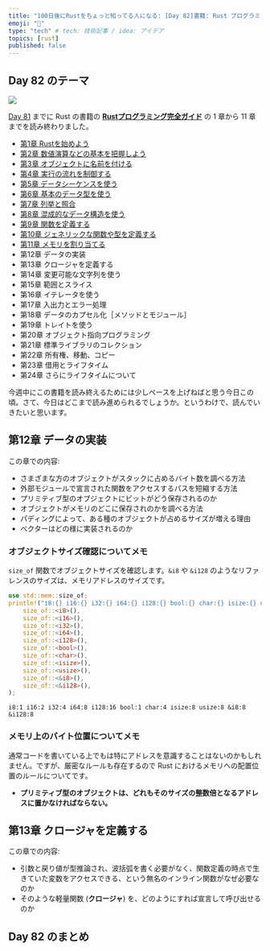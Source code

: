 ```yaml
---
title: "100日後にRustをちょっと知ってる人になる: [Day 82]書籍: Rust プログラミング完全ガイド その6"
emoji: "🦀"
type: "tech" # tech: 技術記事 / idea: アイデア
topics: [rust]
published: false
---
```

## Day 82 のテーマ

![](https://storage.googleapis.com/zenn-user-upload/942b1e806720-20221205.png)

[Day 81](https://zenn.dev/shinyay/articles/hello-rust-day081) までに Rust の書籍の **[Rustプログラミング完全ガイド](https://book.impress.co.jp/books/1121101129)** の 1 章から 11 章までを読み終わりました。

- [第1章 Rustを始めよう](https://zenn.dev/shinyay/articles/hello-rust-day076#%E7%AC%AC1%E7%AB%A0-rust%E3%82%92%E5%A7%8B%E3%82%81%E3%82%88%E3%81%86)
- [第2章 数値演算などの基本を把握しよう](https://zenn.dev/shinyay/articles/hello-rust-day076#%E7%AC%AC2%E7%AB%A0-%E6%95%B0%E5%80%A4%E6%BC%94%E7%AE%97%E3%81%AA%E3%81%A9%E3%81%AE%E5%9F%BA%E6%9C%AC%E3%82%92%E6%8A%8A%E6%8F%A1%E3%81%97%E3%82%88%E3%81%86)
- [第3章 オブジェクトに名前を付ける](https://zenn.dev/shinyay/articles/hello-rust-day076#%E7%AC%AC3%E7%AB%A0-%E3%82%AA%E3%83%96%E3%82%B8%E3%82%A7%E3%82%AF%E3%83%88%E3%81%AB%E5%90%8D%E5%89%8D%E3%82%92%E4%BB%98%E3%81%91%E3%82%8B)
- [第4章 実行の流れを制御する](https://zenn.dev/shinyay/articles/hello-rust-day078#%E7%AC%AC4%E7%AB%A0-%E5%AE%9F%E8%A1%8C%E3%81%AE%E6%B5%81%E3%82%8C%E3%82%92%E5%88%B6%E5%BE%A1%E3%81%99%E3%82%8B)
- [第5章 データシーケンスを使う](https://zenn.dev/shinyay/articles/hello-rust-day078#%E7%AC%AC5%E7%AB%A0-%E5%AE%9F%E8%A1%8C%E3%81%AE%E6%B5%81%E3%82%8C%E3%82%92%E5%88%B6%E5%BE%A1%E3%81%99%E3%82%8B)
- [第6章 基本のデータ型を使う](https://zenn.dev/shinyay/articles/hello-rust-day079#%E7%AC%AC6%E7%AB%A0-%E5%9F%BA%E6%9C%AC%E3%81%AE%E3%83%87%E3%83%BC%E3%82%BF%E5%9E%8B%E3%82%92%E4%BD%BF%E3%81%86)
- [第7章 列挙と照合](https://zenn.dev/shinyay/articles/hello-rust-day079#%E7%AC%AC7%E7%AB%A0-%E5%88%97%E6%8C%99%E3%81%A8%E7%85%A7%E5%90%88)
- [第8章 混成的なデータ構造を使う](https://zenn.dev/shinyay/articles/hello-rust-day080#%E7%AC%AC8%E7%AB%A0-%E6%B7%B7%E6%88%90%E7%9A%84%E3%81%AA%E3%83%87%E3%83%BC%E3%82%BF%E6%A7%8B%E9%80%A0%E3%82%92%E4%BD%BF%E3%81%86)
- [第9章 関数を定義する](https://zenn.dev/shinyay/articles/hello-rust-day080#%E7%AC%AC9%E7%AB%A0-%E9%96%A2%E6%95%B0%E3%82%92%E5%AE%9A%E7%BE%A9%E3%81%99%E3%82%8B)
- [第10章 ジェネリックな関数や型を定義する](https://zenn.dev/shinyay/articles/hello-rust-day081#%E7%AC%AC10%E7%AB%A0-%E3%82%B8%E3%82%A7%E3%83%8D%E3%83%AA%E3%83%83%E3%82%AF%E3%81%AA%E9%96%A2%E6%95%B0%E3%82%84%E5%9E%8B%E3%82%92%E5%AE%9A%E7%BE%A9%E3%81%99%E3%82%8B)
- [第11章 メモリを割り当てる](https://zenn.dev/shinyay/articles/hello-rust-day081#%E7%AC%AC11%E7%AB%A0-%E3%83%A1%E3%83%A2%E3%83%AA%E3%82%92%E5%89%B2%E3%82%8A%E5%BD%93%E3%81%A6%E3%82%8B)
- 第12章 データの実装
- 第13章 クロージャを定義する
- 第14章 変更可能な文字列を使う
- 第15章 範囲とスライス
- 第16章 イテレータを使う
- 第17章 入出力とエラー処理
- 第18章 データのカプセル化［メソッドとモジュール］
- 第19章 トレイトを使う
- 第20章 オブジェクト指向プログラミング
- 第21章 標準ライブラリのコレクション
- 第22章 所有権、移動、コピー
- 第23章 借用とライフタイム
- 第24章 さらにライフタイムについて

今週中にこの書籍を読み終えるためには少しペースを上げねばと思う今日この頃。さて、今日はどこまで読み進められるでしょうか。というわけで、読んでいきたいと思います。

## 第12章 データの実装

この章での内容:

- さまざまな方のオブジェクトがスタックに占めるバイト数を調べる方法
- 外部モジュールで宣言された関数をアクセスするパスを短縮する方法
- プリミティブ型のオブジェクトにビットがどう保存されるのか
- オブジェクトがメモリのどこに保存されのかを調べる方法
- パディングによって、ある種のオブジェクトが占めるサイズが増える理由
- ベクターはどの様に実装されるのか

### オブジェクトサイズ確認についてメモ

`size_of` 関数でオブジェクトサイズを確認します。`&i8` や `&i128` のようなリファレンスのサイズは、メモリアドレスのサイズです。

```rust
use std::mem::size_of;
println!("i8:{} i16:{} i32:{} i64:{} i128:{} bool:{} char:{} isize:{} usize:{} &i8:{} &i128:{}",
    size_of::<i8>(),
    size_of::<i16>(),
    size_of::<i32>(),
    size_of::<i64>(),
    size_of::<i128>(),
    size_of::<bool>(),
    size_of::<char>(),
    size_of::<isize>(),
    size_of::<usize>(),
    size_of::<&i8>(),
    size_of::<&i128>(),
);
```

```test
i8:1 i16:2 i32:4 i64:8 i128:16 bool:1 char:4 isize:8 usize:8 &i8:8 &i128:8
```

### メモリ上のバイト位置についてメモ

通常コードを書いている上でもは特にアドレスを意識することはないのかもしれません。ですが、厳密なルールも存在するので Rust 
におけるメモリへの配置位置のルールについてです。

- **プリミティブ型のオブジェクトは、どれもそのサイズの整数倍となるアドレスに置かなければならない。**

## 第13章 クロージャを定義する

この章での内容:

- 引数と戻り値が型推論され、波括弧を書く必要がなく、関数定義の時点で生きていた変数をアクセスできる、という無名のインライン関数がなぜ必要なのか
- そのような軽量関数 (**クロージャ**) を、どのようにすれば宣言して呼び出せるのか

### 

## Day 82 のまとめ
